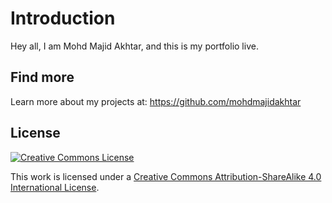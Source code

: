 # Introduction
Hey all, I am Mohd Majid Akhtar, and this is my portfolio live.

## Find more
Learn more about my projects at: https://github.com/mohdmajidakhtar

License
-------

[![Creative Commons License](https://i.creativecommons.org/l/by-sa/4.0/88x31.png)](http://creativecommons.org/licenses/by-sa/4.0/)

This work is licensed under a [Creative Commons Attribution-ShareAlike 4.0 International License](http://creativecommons.org/licenses/by-sa/4.0/).